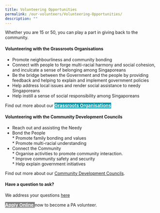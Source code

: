 ```yaml
---
title: Volunteering Opportunities
permalink: /our-volunteers/Volunteering-Opportunities/
description: ""
---
```

Whether you are 15 or 50, you can play a part in giving back to the community.

#### Volunteering with the Grassroots Organisations

* Promote neighbourliness and community bonding
* Connect with people to forge multi-racial harmony and social cohesion, and inculcate a sense of belonging among Singaporeans
* Be the bridge between the Government and the people by providing feedback and helping to explain and implement government policies
* Help address local issues and render social assistance to needy Singaporeans
* Help instill a sense of social responsibility among Singaporeans

Find out more about our <a href="/our-network/Grassroots-Organisations/Grassroots-Organisations/" style="font-size:15px; width:20%; height:30px; background-color:#0899AA; color:white" class="bp-button"><b>Grassroots Organisations</b> </a>

#### Volunteering with the Community Development Councils

* Reach out and assisting the Needy
* Bond the People<br>
                  * Promote family bonding and values<br>
                  * Promote multi-racial understanding
* Connect the Community<br>
                   * Organise activities to     promote community interaction.<br>
                   *  Improve community safety and security<br>
                   * Help explain government initiatives<br>
								
								
Find out more about our [Community Development Councils](/our-network/Community-Development-Councils/Community-Development-Councils).

#### Have a question to ask?

We address your questions [here](/files/Our%20Volunteers/finalfaq.pdf)


<a href="https://www.grassrootsconnect.pa.gov.sg/VolunteerRegistration.aspx" style="font-size:15px; width:10%; height:30px; background-color:#808080; color:white" class="bp-button"><b>Apply Online</b> </a>
now to become a PA volunteer.